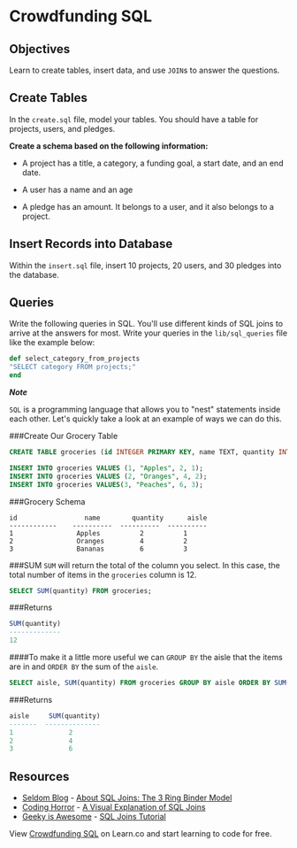 

# Crowdfunding SQL

## Objectives

Learn to create tables, insert data, and use `JOIN`s to answer the questions.

## Create Tables

In the `create.sql` file, model your tables. You should have a table for projects, users, and pledges.

**Create a schema based on the following information:**

- A project has a title, a category, a funding goal, a start date, and an end date.

- A user has a name and an age

- A pledge has an amount. It belongs to a user, and it also belongs to a project.

## Insert Records into Database

Within the `insert.sql` file, insert 10 projects, 20 users, and 30 pledges into the database.

## Queries

Write the following queries in SQL. You'll use different kinds of SQL joins to arrive at the answers for most. Write your queries in the `lib/sql_queries` file like the example below:
```ruby
def select_category_from_projects
"SELECT category FROM projects;"
end
```


***Note***

`SQL` is a programming language that allows you to "nest" statements inside each other. Let's quickly take a look at an example of ways we can do this.


###Create Our Grocery Table

```sql
CREATE TABLE groceries (id INTEGER PRIMARY KEY, name TEXT, quantity INTEGER, aisle INTEGER);

INSERT INTO groceries VALUES (1, "Apples", 2, 1);
INSERT INTO groceries VALUES (2, "Oranges", 4, 2);
INSERT INTO groceries VALUES(3, "Peaches", 6, 3);

```

###Grocery Schema

```
id                 name        quantity      aisle       
------------    ----------  ----------  ----------  
1                Apples          2          1
2                Oranges         4          2    
3                Bananas         6          3   
```

###SUM
`SUM` will return the total of the column you select. In this case, the total number of items in the `groceries` column is 12.

```sql
SELECT SUM(quantity) FROM groceries;
```

###Returns
```sql
SUM(quantity)
-------------
12
```

####To make it a little more useful we can `GROUP BY` the aisle that the items are in and `ORDER BY` the sum of the `aisle`.

```sql
SELECT aisle, SUM(quantity) FROM groceries GROUP BY aisle ORDER BY SUM(quantity);
```

###Returns
```sql
aisle	  SUM(quantity)
-------  --------------
1	           2
2	           4
3	           6
```

## Resources
* [Seldom Blog](http://blog.seldomatt.com/) - [About SQL Joins: The 3 Ring Binder Model](http://blog.seldomatt.com/blog/2012/10/17/about-sql-joins-the-3-ring-binder-model/)
* [Coding Horror](http://blog.codinghorror.com/) - [A Visual Explanation of SQL Joins](http://blog.codinghorror.com/a-visual-explanation-of-sql-joins/)
* [Geeky is Awesome](http://geekyisawesome.blogspot.com/) - [SQL Joins Tutorial](http://geekyisawesome.blogspot.com/2011/03/sql-joins-tutorial.html)

<p data-visibility='hidden'>View <a href='https://learn.co/lessons/sql-crowdfunding-lab' title='Crowdfunding SQL'>Crowdfunding SQL</a> on Learn.co and start learning to code for free.</p>
